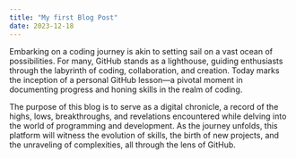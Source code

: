 ```yaml
---
title: "My first Blog Post"
date: 2023-12-18
---
```


Embarking on a coding journey is akin to setting sail on a vast ocean of possibilities. For many, GitHub stands as a lighthouse, guiding enthusiasts through the labyrinth of coding, collaboration, and creation. Today marks the inception of a personal GitHub lesson—a pivotal moment in documenting progress and honing skills in the realm of coding.

The purpose of this blog is to serve as a digital chronicle, a record of the highs, lows, breakthroughs, and revelations encountered while delving into the world of programming and development. As the journey unfolds, this platform will witness the evolution of skills, the birth of new projects, and the unraveling of complexities, all through the lens of GitHub.
